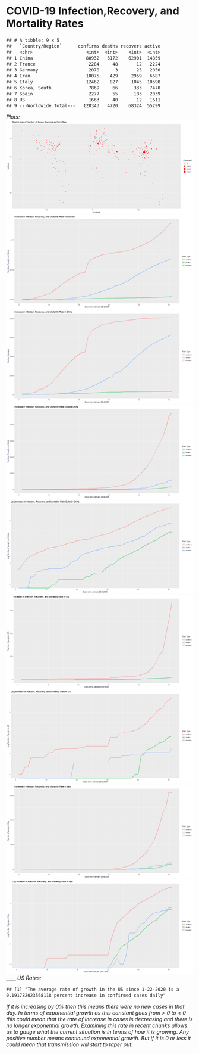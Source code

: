 COVID-19 Infection,Recovery, and Mortality Rates
================

<!-- ```{r include=F} -->

<!-- # downloads all data from 1-22-2020 to today -->

<!-- h <- list() -->

<!-- todayInMarch <- as.numeric(substring(date(),9,10)) -->

<!-- day <- 22:31 -->

<!-- count <- 1 -->

<!-- for(d in day){ -->

<!--   url <- str_c("https://raw.githubusercontent.com/CSSEGISandData/COVID-19/master/csse_covid_19_data/csse_covid_19_daily_reports/01-",d,"-2020.csv") -->

<!--   print(url) -->

<!--   h[[count]] <- fread(url) -->

<!--   count <- count+1 -->

<!-- } -->

<!-- day <- c(str_c("0",1:9),10:29) -->

<!-- for(d in day){ -->

<!--   url <- str_c("https://raw.githubusercontent.com/CSSEGISandData/COVID-19/master/csse_covid_19_data/csse_covid_19_daily_reports/02-",d,"-2020.csv") -->

<!--   print(url) -->

<!--   h[[count]] <- fread(url) -->

<!--   count <- count+1 -->

<!-- } -->

<!-- day <- c(str_c("0",1:9),10:(todayInMarch-1)) -->

<!-- for(d in day){ -->

<!--   url <- str_c("https://raw.githubusercontent.com/CSSEGISandData/COVID-19/master/csse_covid_19_data/csse_covid_19_daily_reports/03-",d,"-2020.csv") -->

<!--   print(url) -->

<!--   h[[count]] <- fread(url) -->

<!--   count <- count+1 -->

<!-- } -->

<!-- ``` -->

    ## # A tibble: 9 x 5
    ##   `Country/Region`      confirms deaths recovers active
    ##   <chr>                    <int>  <int>    <int>  <int>
    ## 1 China                    80932   3172    62901  14859
    ## 2 France                    2284     48       12   2224
    ## 3 Germany                   2078      3       25   2050
    ## 4 Iran                     10075    429     2959   6687
    ## 5 Italy                    12462    827     1045  10590
    ## 6 Korea, South              7869     66      333   7470
    ## 7 Spain                     2277     55      183   2039
    ## 8 US                        1663     40       12   1611
    ## 9 ---Worldwide Total---   128343   4720    68324  55299

*Plots:*
![](README_files/figure-gfm/unnamed-chunk-4-1.png)<!-- -->![](README_files/figure-gfm/unnamed-chunk-4-2.png)<!-- -->![](README_files/figure-gfm/unnamed-chunk-4-3.png)<!-- -->![](README_files/figure-gfm/unnamed-chunk-4-4.png)<!-- -->![](README_files/figure-gfm/unnamed-chunk-4-5.png)<!-- -->![](README_files/figure-gfm/unnamed-chunk-4-6.png)<!-- -->![](README_files/figure-gfm/unnamed-chunk-4-7.png)<!-- -->![](README_files/figure-gfm/unnamed-chunk-4-8.png)<!-- -->![](README_files/figure-gfm/unnamed-chunk-4-9.png)<!-- -->
\_\_\_\_ *US Rates:*

    ## [1] "The average rate of growth in the US since 1-22-2020 is a 0.191782023568118 percent increase in confirmed cases daily"

*If it is increasing by 0% then this means there were no new cases in
that day. In terms of exponential growth as this constant goes from \> 0
to \< 0 this could mean that the rate of increase in cases is decreasing
and there is no longer exponential growth. Examining this rate in recent
chunks allows us to gauge what the current situation is in terms of how
it is growing. Any positive number means continued exponential growth.
But if it is 0 or less it could mean that transmission will start to
taper out.*
